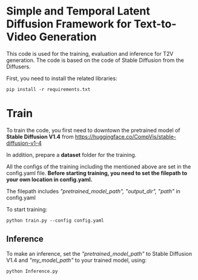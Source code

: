 ﻿# Simple and Temporal Latent Diffusion Framework for Text-to-Video Generation

This code is used for the training, evaluation and inference for T2V generation. The code is based on the code of Stable Diffusion from the Diffusers.

First, you need to install the related libraries:
```
pip install -r requirements.txt 
```

# Train

To train the code, you first need to downtown the pretrained model of **Stable Diffusion V1.4** from https://huggingface.co/CompVis/stable-diffusion-v1-4

In addition, prepare a **dataset** folder for the training. 

All the configs of the training including the mentioned above are set in the config.yaml file. **Before starting training, you need to set the filepath to your own location in config.yaml.**

The filepath includes *"pretrained_model_path", "output_dir", "path"* in config.yaml

To start training:
```
python train.py --config config.yaml 
```

## Inference

To make an inference, set the *"pretrained_model_path"* to Stable Diffusion V1.4 and *"my_model_path"* to your trained model, using:
```
python Inference.py
```
